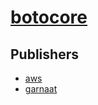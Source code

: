 # [botocore](https://pypi.org/project/botocore)



## Publishers
- [aws](https://pypi.org/user/aws)
- [garnaat](https://pypi.org/user/garnaat)

